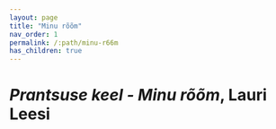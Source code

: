 ```yaml
---
layout: page
title: "Minu rõõm"
nav_order: 1
permalink: /:path/minu-r66m
has_children: true
---
```


# _Prantsuse keel - Minu rõõm_, Lauri Leesi
